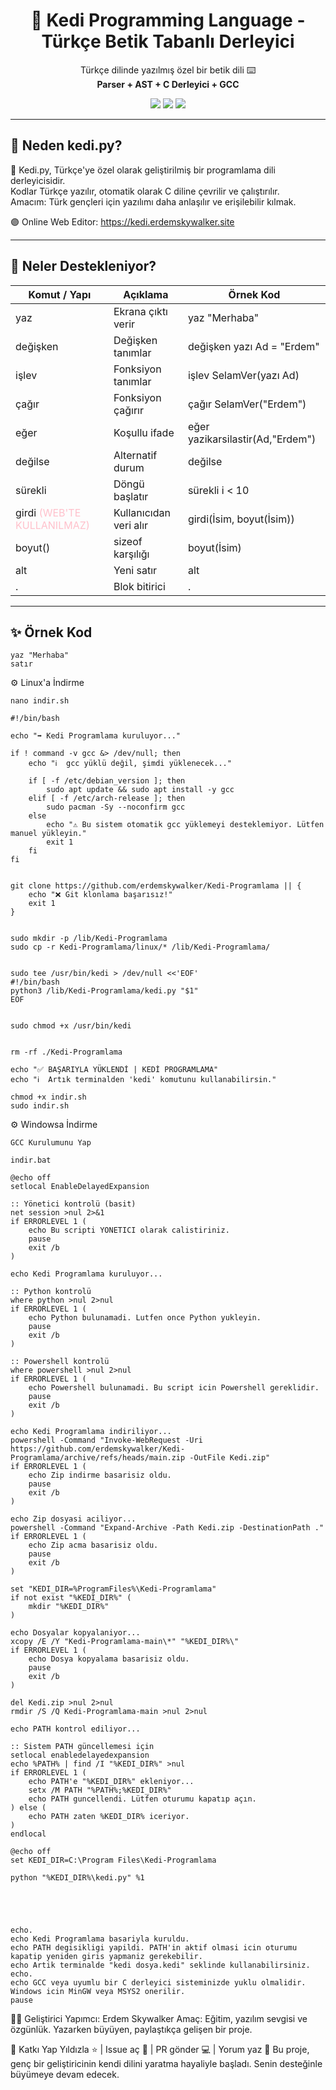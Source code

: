 <h1 align="center">🦁 Kedi Programming Language - Türkçe Betik Tabanlı Derleyici</h1>

<p align="center">
  Türkçe dilinde yazılmış özel bir betik dili ⌨️<br>
  <strong>Parser + AST + C Derleyici + GCC</strong>
</p>

<p align="center">
  <img src="https://img.shields.io/badge/build-passing-brightgreen?style=flat-square">
  <img src="https://img.shields.io/badge/dil-Türkçe-blue?style=flat-square">
  <img src="https://img.shields.io/badge/derleyici-GCC-red?style=flat-square">
</p>

---

## 🎯 Neden kedi.py?

🐾 Kedi.py, Türkçe'ye özel olarak geliştirilmiş bir programlama dili derleyicisidir.  
Kodlar Türkçe yazılır, otomatik olarak C diline çevrilir ve çalıştırılır.  
Amacım: Türk gençleri için yazılımı daha anlaşılır ve erişilebilir kılmak.  

🟣 Online Web Editor: https://kedi.erdemskywalker.site

---

## 🔧 Neler Destekleniyor?

<table style="width: 100%;">
    <thead>
      <tr>
        <th>Komut / Yapı</th>
        <th>Açıklama</th>
        <th>Örnek Kod</th>
      </tr>
    </thead>
    <tbody>
      <tr><td>yaz</td><td>Ekrana çıktı verir</td><td>yaz "Merhaba"</td></tr>
      <tr><td>değişken</td><td>Değişken tanımlar</td><td>değişken yazı Ad = "Erdem"</td></tr>
      <tr><td>işlev</td><td>Fonksiyon tanımlar</td><td>işlev SelamVer(yazı Ad)</td></tr>
      <tr><td>çağır</td><td>Fonksiyon çağırır</td><td>çağır SelamVer("Erdem")</td></tr>
      <tr><td>eğer</td><td>Koşullu ifade</td><td>eğer yazikarsilastir(Ad,"Erdem")</td></tr>
      <tr><td>değilse</td><td>Alternatif durum</td><td>değilse</td></tr>
      <tr><td>sürekli</td><td>Döngü başlatır</td><td>sürekli i < 10</td></tr>
      <tr><td>girdi <span style="color:pink;">(WEB'TE KULLANILMAZ)</span></td><td>Kullanıcıdan veri alır</td><td>girdi(İsim, boyut(İsim))</td></tr>
      <tr><td>boyut()</td><td>sizeof karşılığı</td><td>boyut(İsim)</td></tr>
      <tr><td>alt</td><td>Yeni satır</td><td>alt</td></tr>
      <tr><td>.</td><td>Blok bitirici</td><td>.</td></tr>
    </tbody>
  </table>

---

## ✨ Örnek Kod

```laneb
yaz "Merhaba"
satır
```

⚙️ Linux'a İndirme
```
nano indir.sh
```
```
#!/bin/bash

echo "➡️ Kedi Programlama kuruluyor..."

if ! command -v gcc &> /dev/null; then
    echo "ℹ️  gcc yüklü değil, şimdi yüklenecek..."

    if [ -f /etc/debian_version ]; then
        sudo apt update && sudo apt install -y gcc
    elif [ -f /etc/arch-release ]; then
        sudo pacman -Sy --noconfirm gcc
    else
        echo "⚠️ Bu sistem otomatik gcc yüklemeyi desteklemiyor. Lütfen manuel yükleyin."
        exit 1
    fi
fi


git clone https://github.com/erdemskywalker/Kedi-Programlama || {
    echo "❌ Git klonlama başarısız!"
    exit 1
}


sudo mkdir -p /lib/Kedi-Programlama
sudo cp -r Kedi-Programlama/linux/* /lib/Kedi-Programlama/


sudo tee /usr/bin/kedi > /dev/null <<'EOF'
#!/bin/bash
python3 /lib/Kedi-Programlama/kedi.py "$1"
EOF


sudo chmod +x /usr/bin/kedi


rm -rf ./Kedi-Programlama

echo "✅ BAŞARIYLA YÜKLENDİ | KEDİ PROGRAMLAMA"
echo "ℹ️  Artık terminalden 'kedi' komutunu kullanabilirsin."

```
```
chmod +x indir.sh
sudo indir.sh
```

⚙️ Windowsa İndirme
```
GCC Kurulumunu Yap
```
```
indir.bat
```
```
@echo off
setlocal EnableDelayedExpansion

:: Yönetici kontrolü (basit)
net session >nul 2>&1
if ERRORLEVEL 1 (
    echo Bu scripti YONETICI olarak calistiriniz.
    pause
    exit /b
)

echo Kedi Programlama kuruluyor...

:: Python kontrolü
where python >nul 2>nul
if ERRORLEVEL 1 (
    echo Python bulunamadi. Lutfen once Python yukleyin.
    pause
    exit /b
)

:: Powershell kontrolü
where powershell >nul 2>nul
if ERRORLEVEL 1 (
    echo Powershell bulunamadi. Bu script icin Powershell gereklidir.
    pause
    exit /b
)

echo Kedi Programlama indiriliyor...
powershell -Command "Invoke-WebRequest -Uri https://github.com/erdemskywalker/Kedi-Programlama/archive/refs/heads/main.zip -OutFile Kedi.zip"
if ERRORLEVEL 1 (
    echo Zip indirme basarisiz oldu.
    pause
    exit /b
)

echo Zip dosyasi aciliyor...
powershell -Command "Expand-Archive -Path Kedi.zip -DestinationPath ."
if ERRORLEVEL 1 (
    echo Zip acma basarisiz oldu.
    pause
    exit /b
)

set "KEDI_DIR=%ProgramFiles%\Kedi-Programlama"
if not exist "%KEDI_DIR%" (
    mkdir "%KEDI_DIR%"
)

echo Dosyalar kopyalaniyor...
xcopy /E /Y "Kedi-Programlama-main\*" "%KEDI_DIR%\"
if ERRORLEVEL 1 (
    echo Dosya kopyalama basarisiz oldu.
    pause
    exit /b
)

del Kedi.zip >nul 2>nul
rmdir /S /Q Kedi-Programlama-main >nul 2>nul

echo PATH kontrol ediliyor...

:: Sistem PATH güncellemesi için
setlocal enabledelayedexpansion
echo %PATH% | find /I "%KEDI_DIR%" >nul
if ERRORLEVEL 1 (
    echo PATH'e "%KEDI_DIR%" ekleniyor...
    setx /M PATH "%PATH%;%KEDI_DIR%"
    echo PATH guncellendi. Lütfen oturumu kapatıp açın.
) else (
    echo PATH zaten %KEDI_DIR% iceriyor.
)
endlocal

@echo off
set KEDI_DIR=C:\Program Files\Kedi-Programlama

python "%KEDI_DIR%\kedi.py" %1





echo.
echo Kedi Programlama basariyla kuruldu.
echo PATH degisikligi yapildi. PATH'in aktif olmasi icin oturumu kapatip yeniden giris yapmaniz gerekebilir.
echo Artik terminalde "kedi dosya.kedi" seklinde kullanabilirsiniz.
echo.
echo GCC veya uyumlu bir C derleyici sisteminizde yuklu olmalidir. Windows icin MinGW veya MSYS2 onerilir.
pause

```


👨‍💻 Geliştirici
Yapımcı: Erdem Skywalker
Amaç: Eğitim, yazılım sevgisi ve özgünlük.
Yazarken büyüyen, paylaştıkça gelişen bir proje.

💬 Katkı Yap
Yıldızla ⭐ | Issue aç 🔧 | PR gönder 💻 | Yorum yaz 💬
Bu proje, genç bir geliştiricinin kendi dilini yaratma hayaliyle başladı.
Senin desteğinle büyümeye devam edecek.

